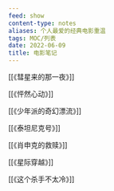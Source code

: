 ```yaml
---
feed: show
content-type: notes
aliases: 个人最爱的经典电影重温
tags: MOC/列表
date: 2022-06-09
title: 电影笔记
---
```


[[《彗星来的那一夜》]]

[[《怦然心动》]]

[[《少年派的奇幻漂流》]]

[[《泰坦尼克号》]]

[[《肖申克的救赎》]]

[[《星际穿越》]]

[[《这个杀手不太冷》]]
